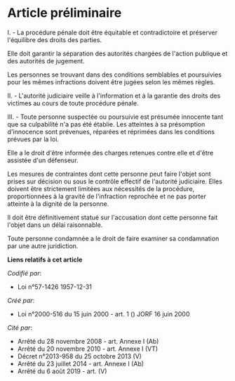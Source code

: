 # Article préliminaire

I. - La procédure pénale doit être équitable et contradictoire et préserver l'équilibre des droits des parties.

Elle doit garantir la séparation des autorités chargées de l'action publique et des autorités de jugement.

Les personnes se trouvant dans des conditions semblables et poursuivies pour les mêmes infractions doivent être jugées selon
les mêmes règles.

II. - L'autorité judiciaire veille à l'information et à la garantie des droits des victimes au cours de toute procédure
pénale.

III. - Toute personne suspectée ou poursuivie est présumée innocente tant que sa culpabilité n'a pas été établie. Les
atteintes à sa présomption d'innocence sont prévenues, réparées et réprimées dans les conditions prévues par la loi.

Elle a le droit d'être informée des charges retenues contre elle et d'être assistée d'un défenseur.

Les mesures de contraintes dont cette personne peut faire l'objet sont prises sur décision ou sous le contrôle effectif de
l'autorité judiciaire. Elles doivent être strictement limitées aux nécessités de la procédure, proportionnées à la gravité de
l'infraction reprochée et ne pas porter atteinte à la dignité de la personne.

Il doit être définitivement statué sur l'accusation dont cette personne fait l'objet dans un délai raisonnable.

Toute personne condamnée a le droit de faire examiner sa condamnation par une autre juridiction.

**Liens relatifs à cet article**

_Codifié par_:

  - Loi n°57-1426 1957-12-31

_Créé par_:

  - Loi n°2000-516 du 15 juin 2000 - art. 1 () JORF 16 juin 2000

_Cité par_:

  - Arrêté du 28 novembre 2008 - art. Annexe I (Ab)
  - Arrêté du 20 novembre 2010 - art. Annexe I (VT)
  - Décret n°2013-958 du 25 octobre 2013 (V)
  - Arrêté du 23 juillet 2014 - art. Annexe I (Ab)
  - Arrêté du 6 août 2019 - art. (V)
